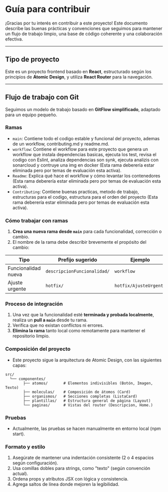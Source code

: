 # Guía para contribuir

¡Gracias por tu interés en contribuir a este proyecto! Este documento describe las buenas prácticas y convenciones que seguimos para mantener un flujo de trabajo limpio, una base de código coherente y una colaboración efectiva.

---

## Tipo de proyecto

Este es un proyecto frontend basado en **React**, estructurado según los principios de **Atomic Design**, y utiliza **React Router** para la navegación.

---

## Flujo de trabajo con Git

Seguimos un modelo de trabajo basado en **GitFlow simplificado**, adaptado para un equipo pequeño.

### Ramas
- `main`: Contiene todo el codigo estable y funcional del proyecto, ademas de un workflow, contributing.md y readme.md.
- `workflow`: Contiene el workflow para este proyecto que genera un workflow que instala dependencias basicas, ejecuta los test,
revisa el codigo con Eslint, analiza dependencias son synk, ejecuta analizis con sonarcloud y contruye una img en docker
(Esta rama deberería estar eliminada pero por temas de evaluación esta activa).
- `Readme`: Explica qué hace el workflow y cómo levantar los contenedores (Esta rama deberería estar eliminada pero por temas de evaluación esta activa).
- `Contributing`: Contiene buenas practicas, metodo de trabajo, estructuras para el codigo, estructura para el orden del proyecto
(Esta rama deberería estar eliminada pero por temas de evaluación esta activa).

### Cómo trabajar con ramas

1. **Crea una nueva rama desde `main`** para cada funcionalidad, corrección o cambio.
2. El nombre de la rama debe describir brevemente el propósito del cambio:

| Tipo      | Prefijo sugerido         | Ejemplo                             |
|-----------|--------------------------|-------------------------------------|
| Funcionalidad nueva | `descripcionFuncionalidad/`              | `workflow`               |
| Ajuste urgente      | `hotfix/`               | `hotfix/AjusteUrgente`             |

### Proceso de integración

1. Una vez que la funcionalidad esté **terminada y probada localmente**, realiza un **pull a `main`** desde tu rama.
2. Verifica que no existan conflictos ni errores.
3. **Elimina la rama** tanto local como remotamente para mantener el repositorio limpio.


### Composición del proyecto

- Este proyecto sigue la arquitectura de Atomic Design, con las siguientes capas:
```
src/
  └── componentes/
        ├── atomos/       # Elementos indivisibles (Botón, Imagen, Texto)
        ├── moleculas/    # Composición de átomos (Card)
        ├── organismos/   # Secciones completas (ListaCard)
        ├── plantillas/   # Estructura general de página (Layout)
        └── paginas/      # Vistas del router (Descripcion, Home.)
```

### Pruebas

- Actualmente, las pruebas se hacen manualmente en entorno local (npm start).

### Formato y estilo

1. Asegúrate de mantener una indentación consistente (2 o 4 espacios según configuración).
2. Usa comillas dobles para strings, como "texto" (según convención actual).
3. Ordena props y atributos JSX con lógica y consistencia.
4. Agrega saltos de línea donde mejoren la legibilidad.
